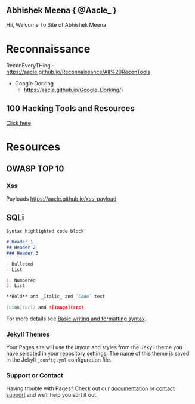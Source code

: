 ## Abhishek Meena { @Aacle_ }

Hii, Welcome To Site of Abhishek Meena

# Reconnaissance
ReconEveryTHing - https://aacle.github.io/Reconnaissance/All%20ReconTools

- Google Dorking
  - https://aacle.github.io/Google_Dorking/)


## 100 Hacking Tools and Resources
[Click here](https://aacle.github.io/ToolandResources)

# Resources

## OWASP TOP 10 
### Xss
Payloads https://aacle.github.io/xss_payload

## SQLi


```markdown
Syntax highlighted code block

# Header 1
## Header 2
### Header 3

- Bulleted
- List

1. Numbered
2. List

**Bold** and _Italic_ and `Code` text

[Link](url) and ![Image](src)
```

For more details see [Basic writing and formatting syntax](https://docs.github.com/en/github/writing-on-github/getting-started-with-writing-and-formatting-on-github/basic-writing-and-formatting-syntax).

### Jekyll Themes

Your Pages site will use the layout and styles from the Jekyll theme you have selected in your [repository settings](https://github.com/Aacle/aacle.github.io/settings/pages). The name of this theme is saved in the Jekyll `_config.yml` configuration file.

### Support or Contact

Having trouble with Pages? Check out our [documentation](https://docs.github.com/categories/github-pages-basics/) or [contact support](https://support.github.com/contact) and we’ll help you sort it out.
